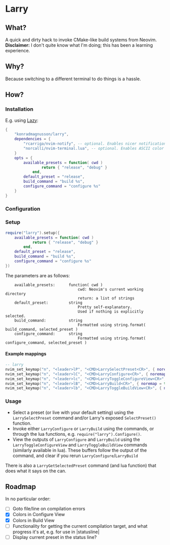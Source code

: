 # Larry
## What?
A quick and dirty hack to invoke CMake-like build systems from Neovim.   
**Disclaimer:** I don't quite know what I'm doing; this has been a learning experience.

## Why?
Because switching to a different terminal to do things is a hassle.

## How?
### Installation

E.g. using [Lazy](https://github.com/folke/lazy.nvim):   
```lua
{
    "konradmagnusson/larry",
    dependencies = {
        "rcarriga/nvim-notify", -- optional. Enables nicer notifications.
        "norcalli/nvim-terminal.lua", -- optional. Enables ASCII color code support in the build/configure views.
    }
    opts = {
        available_presets = function( cwd )
                return { "release", "debug" }
            end,
        default_preset = "release",
        build_command = "build %s",
        configure_command = "configure %s"
    }
}
```

### Configuration
### Setup
```lua
require("larry").setup({
    available_presets = function( cwd )
            return { "release", "debug" }
        end,
    default_preset = "release",
    build_command = "build %s",
    configure_command = "configure %s"
})
```
The parameters are as follows:
```
    available_presets:      function( cwd )
                                cwd: Neovim's current working directory
                                return: a list of strings
    default_preset:         string
                                Pretty self-explanatory.
                                Used if nothing is explicitly selected.
    build_command:          string
                                Formatted using string.format( build_command, selected_preset )
    configure_command:      string
                                Formatted using string.format( configure_command, selected_preset )
```

#### Example mappings
```lua
-- larry
nvim_set_keymap("n", "<leader>lP", "<CMD>LarrySelectPreset<CR>", { noremap = true })
nvim_set_keymap("n", "<leader>lC", "<CMD>LarryConfigure<CR>", { noremap = true })
nvim_set_keymap("n", "<leader>lc", "<CMD>LarryToggleConfigureView<CR>", { noremap = true })
nvim_set_keymap("n", "<leader>lB", "<CMD>LarryBuild<CR>", { noremap = true })
nvim_set_keymap("n", "<leader>lb", "<CMD>LarryToggleBuildView<CR>", { noremap = true })
```

### Usage
* Select a preset (or live with your default setting) using the `LarrySelectPreset` command and/or Larry's exposed `SelectPreset()` function.
* Invoke either `LarryConfigure` or `LarryBuild` using the commands, or through the lua functions, e.g. `require("larry").Configure()`.
* View the outputs of `LarryConfigure` and `LarryBuild` using the `LarryToggleConfigureView` and `LarryToggleBuildView` commands (similarly available in lua). These buffers follow the output of the command, and clear if you rerun `LarryConfigure`/`LarryBuild`

There is also a `LarryGetSelectedPreset` command (and lua function) that does what it says on the can.


## Roadmap

In no particular order:

- [ ] Goto file/line on compilation errors   
- [x] Colors in Configure View   
- [x] Colors in Build View   
- [ ] Functionality for getting the current compilation target, and what progress it's at, e.g. for use in |statusline|   
- [ ] Display current preset in the status line?   
